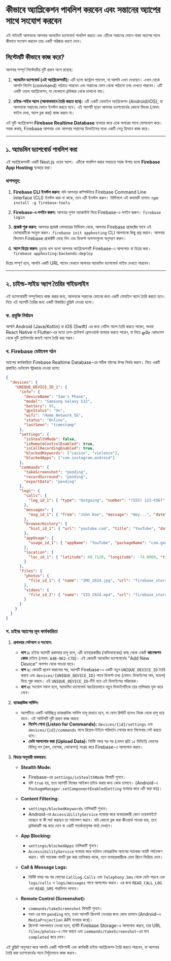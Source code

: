 
# কীভাবে অ্যাপ্লিকেশন পাবলিশ করবেন এবং সন্তানের অ্যাপের সাথে সংযোগ করবেন

এই গাইডটি আপনাকে আপনার অ্যাডমিন ড্যাশবোর্ড পাবলিশ করতে এবং এটিকে সন্তানের ফোনে থাকা অ্যাপের সাথে কীভাবে সংযোগ করবেন তার একটি পরিষ্কার ধারণা দেবে।

## সিস্টেমটি কীভাবে কাজ করে?

আপনার সম্পূর্ণ সিস্টেমটির দুটি প্রধান অংশ রয়েছে:

1.  **অ্যাডমিন ড্যাশবোর্ড (এই অ্যাপ্লিকেশনটি):** এটি হলো কন্ট্রোল প্যানেল, যা আপনি এখন দেখছেন। এখান থেকে আপনি নির্দেশ (command) পাঠাতে পারবেন এবং সন্তানের ফোন থেকে পাঠানো তথ্য দেখতে পারবেন। এটি একটি ওয়েব অ্যাপ্লিকেশন, যা যেকোনো ব্রাউজার থেকে চালানো যায়।

2.  **চাইল্ড-সাইড অ্যাপ (আলাদাভাবে তৈরি করতে হবে):** এটি একটি মোবাইল অ্যাপ্লিকেশন (Android/iOS), যা আপনাকে সন্তানের ফোনে ইনস্টল করতে হবে। এই অ্যাপটি ছাড়া আপনার ড্যাশবোর্ডের কোনো ফিচার (যেমন: ফাইল দেখা, অ্যাপ ব্লক করা) কাজ করবে না।

এই দুটি অ্যাপ্লিকেশন **Firebase Realtime Database** ব্যবহার করে একে অপরের সাথে যোগাযোগ করে। সহজ কথায়, Firebase আপনার এবং আপনার সন্তানের ডিভাইসের মধ্যে একটি সেতু হিসাবে কাজ করে।

---

## ১. অ্যাডমিন ড্যাশবোর্ড পাবলিশ করা

এই অ্যাপ্লিকেশনটি একটি Next.js ওয়েব অ্যাপ। এটিকে পাবলিশ করার সবচেয়ে সহজ উপায় হলো **Firebase App Hosting** ব্যবহার করা।

### ধাপসমূহ:

1.  **Firebase CLI ইনস্টল করুন:** যদি আপনার কম্পিউটারে Firebase Command Line Interface (CLI) ইনস্টল করা না থাকে, তবে এটি ইনস্টল করুন। টার্মিনালে এই কমান্ডটি চালান:
    `npm install -g firebase-tools`

2.  **Firebase-এ লগইন করুন:** আপনার গুগল অ্যাকাউন্ট দিয়ে Firebase-এ লগইন করুন।
    `firebase login`

3.  **প্রজেক্ট শুরু করুন:** আপনার প্রজেক্ট ফোল্ডারের টার্মিনাল থেকে, আপনার Firebase প্রজেক্টের সাথে এই ফোল্ডারটিকে সংযুক্ত করুন।
    `firebase init apphosting`
    CLI আপনাকে কিছু প্রশ্ন করবে। আপনার বিদ্যমান Firebase প্রজেক্টটি বেছে নিন এবং ডিফল্ট অপশনগুলো অনুসরণ করুন।

4.  **অ্যাপ ডিপ্লয় করুন:** চূড়ান্ত ধাপ হলো আপনার অ্যাপ্লিকেশনটি Firebase-এ আপলোড বা ডিপ্লয় করা।
    `firebase apphosting:backends:deploy`

ডিপ্লয় সম্পূর্ণ হলে, আপনি একটি URL পাবেন যেখানে আপনার অ্যাডমিন ড্যাশবোর্ড লাইভ দেখতে পারবেন।

---

## ২. চাইল্ড-সাইড অ্যাপ তৈরির গাইডলাইন

এই ড্যাশবোর্ডটি সম্পূর্ণভাবে কাজ করার জন্য, আপনাকে সন্তানের ফোনের জন্য একটি মোবাইল অ্যাপ তৈরি করতে হবে। নিচে এই অ্যাপটি তৈরির জন্য একটি বিস্তারিত ব্লুপ্রিন্ট দেওয়া হলো।

### ক. প্রযুক্তি নির্বাচন

আপনি Android (Java/Kotlin) বা iOS (Swift) এর জন্য নেটিভ অ্যাপ তৈরি করতে পারেন, অথবা React Native বা Flutter-এর মতো ক্রস-প্ল্যাটফর্ম ফ্রেমওয়ার্ক ব্যবহার করতে পারেন, যা দিয়ে ஒரே কোডবেস থেকে দুটি প্ল্যাটফর্মের জন্যই অ্যাপ তৈরি করা সম্ভব।

### খ. Firebase ডেটাবেস গঠন

অ্যাপের কার্যকারিতা Firebase Realtime Database-এর সঠিক গঠনের উপর নির্ভর করবে। নিচে একটি প্রস্তাবিত ডেটাবেস স্ট্রাকচার দেওয়া হলো:

```json
{
  "devices": {
    "UNIQUE_DEVICE_ID_1": {
      "info": {
        "deviceName": "Sam's Phone",
        "model": "Samsung Galaxy S22",
        "battery": 95,
        "gpsStatus": "On",
        "wifi": "Home_Network_5G",
        "status": "Online",
        "lastSeen": "timestamp"
      },
      "settings": {
        "isStealthMode": false,
        "isRemoteControlEnabled": true,
        "isCallRecordingEnabled": true,
        "blockedKeywords": ["casino", "violence"],
        "blockedApps": ["com.instagram.android"]
      },
      "commands": {
        "takeScreenshot": "pending",
        "recordSurround": "pending",
        "exportData": "pending"
      },
      "logs": {
        "calls": {
          "log_id_1": { "type": "Outgoing", "number": "(555) 123-4567", "duration": "321", "date": "timestamp" }
        },
        "messages": {
          "msg_id_1": { "from": "John Doe", "message": "Hey...", "date": "timestamp" }
        },
        "browserHistory": {
          "hist_id_1": { "url": "youtube.com", "title": "YouTube", "date": "timestamp", "incognito": false }
        },
        "appUsage": {
          "usage_id_1": { "appName": "YouTube", "packageName": "com.google.android.youtube", "usageTime": 5400, "date": "timestamp" }
        },
        "location": {
          "loc_id_1": { "latitude": 40.7128, "longitude": -74.0060, "timestamp": "timestamp" }
        }
      },
      "files": {
        "photos": {
          "file_id_1": { "name": "IMG_2024.jpg", "url": "firebase_storage_url", "timestamp": "timestamp" }
        },
        "videos": {
          "file_id_2": { "name": "VID_2024.mp4", "url": "firebase_storage_url", "timestamp": "timestamp" }
        }
      }
    }
  }
}
```

### গ. চাইল্ড অ্যাপের মূল কার্যকারিতা

1.  **প্রথমবার সেটআপ ও সংযোগ:**
    *   **ধাপ ১:** চাইল্ড অ্যাপটি প্রথমবার চালু হলে, এটি ব্যবহারকারীর (অভিভাবকের) কাছ থেকে একটি **কানেকশন কোড** চাইবে (যেমন: `A4B-9K2-C7D`)। এই কোডটি অ্যাডমিন ড্যাশবোর্ডের "Add New Device" অপশন থেকে পাওয়া যাবে।
    *   **ধাপ ২:** কোডটি প্রবেশ করানোর পর, অ্যাপটি Firebase-এ একটি নতুন `UNIQUE_DEVICE_ID` তৈরি করবে এবং `devices/{UNIQUE_DEVICE_ID}` পাথে ডিফল্ট তথ্য (যেমন: ডিভাইসের নাম, মডেল) দিয়ে শুরু করবে। এই `UNIQUE_DEVICE_ID`-টিই হবে এই ডিভাইসের পরিচায়ক।
    *   **ধাপ ৩:** সংযোগ সফল হলে, অ্যাডমিন ড্যাশবোর্ড স্বয়ংক্রিয়ভাবে নতুন ডিভাইসটিকে তার তালিকায় যুক্ত করে নেবে।

2.  **ব্যাকগ্রাউন্ড সার্ভিস:**
    *   অ্যাপটিতে একটি অবিচ্ছিন্ন ব্যাকগ্রাউন্ড সার্ভিস চালু রাখতে হবে, যা ফোন রিস্টার্ট হলেও নিজে থেকে চালু হয়ে যাবে। এই সার্ভিসটি দুটি প্রধান কাজ করবে:
        *   **নির্দেশ শোনা (Listen for Commands):** `devices/{id}/settings` এবং `devices/{id}/commands` পাথে রিয়েল-টাইমে পরিবর্তন শোনার জন্য লিসেনার সেট করতে হবে।
        *   **ডেটা আপলোড করা (Upload Data):** নির্দিষ্ট সময় পর পর (যেমন প্রতি ১৫ মিনিটে) ফোনের বিভিন্ন লগ (কল, মেসেজ, লোকেশন) সংগ্রহ করে Firebase-এ আপলোড করবে।

3.  **ফিচার অনুযায়ী বাস্তবায়ন:**

    *   **Stealth Mode:**
        *   Firebase-এর `settings/isStealthMode` ফিল্ডটি শুনবে।
        *   যদি `true` হয়, তবে অ্যাপটি নিজের আইকন হাইড করার জন্য কোড চালাবে। (Android-এ `PackageManager.setComponentEnabledSetting` ব্যবহার করে এটি করা যায়)।

    *   **Content Filtering:**
        *   `settings/blockedKeywords` তালিকাটি শুনবে।
        *   Android-এর `AccessibilityService` ব্যবহার করে ব্যবহারকারী কোন ওয়েবসাইটে যাচ্ছেন বা কী সার্চ করছেন তা পর্যবেক্ষণ করবে। যদি কোনো ব্লক করা কীওয়ার্ড পাওয়া যায়, তবে ব্রাউজারটি বন্ধ করে দেবে বা একটি সতর্কতামূলক বার্তা দেখাবে।

    *   **App Blocking:**
        *   `settings/blockedApps` তালিকাটি শুনবে।
        *   `AccessibilityService` ব্যবহার করে বর্তমান ফোরগ্রাউন্ড অ্যাপের প্যাকেজ নামটি পর্যবেক্ষণ করবে। যদি প্যাকেজ নামটি ব্লক করা তালিকায় থাকে, তবে ব্যবহারকারীকে হোম স্ক্রিনে ফিরিয়ে দেবে।

    *   **Call & Message Logs:**
        *   নির্দিষ্ট সময় পর পর ফোনের `CallLog.Calls` এবং `Telephony.Sms` থেকে ডেটা পড়বে এবং `logs/calls` ও `logs/messages` পাথে আপলোড করবে। এর জন্য `READ_CALL_LOG` এবং `READ_SMS` পারমিশন লাগবে।

    *   **Remote Control (Screenshot):**
        *   `commands/takeScreenshot` ফিল্ডটি শুনবে।
        *   যখন এর মান `pending` হবে, তখন অ্যাপটি স্ক্রিনশট নেওয়ার জন্য কোড চালাবে (Android-এ `MediaProjection` API ব্যবহার করে)।
        *   স্ক্রিনশট সফলভাবে নেওয়া হলে, ছবিটি Firebase Storage-এ আপলোড করবে, তার URL `files/photos`-এ সেভ করবে এবং `commands/takeScreenshot`-এর মান `completed` করে দেবে।

এই ব্লুপ্রিন্ট অনুসরণ করে আপনি একটি শক্তিশালী এবং কার্যকরী চাইল্ড অ্যাপ্লিকেশন তৈরি করতে পারবেন, যা আপনার তৈরি করা ড্যাশবোর্ডের সাথে নিখুঁতভাবে কাজ করবে।

    